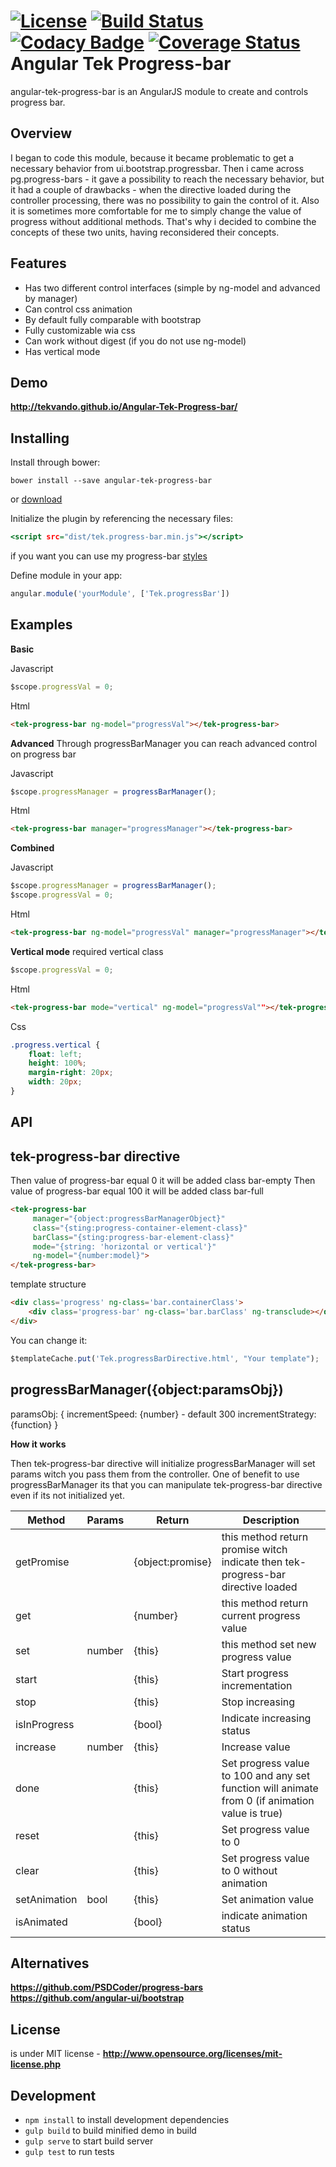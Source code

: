 [![License](http://img.shields.io/:license-mit-blue.svg)](http://doge.mit-license.org)
[![Build Status](https://travis-ci.org/TekVanDo/Angular-Tek-Progress-bar.svg?branch=master)](https://travis-ci.org/TekVanDo/Angular-Tek-Progress-bar)
[![Codacy Badge](https://www.codacy.com/project/badge/5debf758dc9742ab92c9cb800b2c0fe4)](https://www.codacy.com/app/tek/Angular-Tek-Progress-bar)
[![Coverage Status](https://coveralls.io/repos/TekVanDo/Angular-Tek-Progress-bar/badge.svg?branch=master&service=github)](https://coveralls.io/github/TekVanDo/Angular-Tek-Progress-bar?branch=master)
Angular Tek Progress-bar
==========================
angular-tek-progress-bar is an AngularJS module to create and controls progress bar.

## Overview
I began to code this module, because it became problematic to get a necessary behavior from ui.bootstrap.progressbar. 
Then i came across pg.progress-bars - it gave a possibility to reach the necessary behavior, 
but it had a couple of drawbacks - when the directive loaded during the controller processing, 
there was no possibility to gain the control of it.
Also it is sometimes more comfortable for me to simply change the value of progress without additional methods.
That's why i decided to combine the concepts of these two units, having reconsidered their concepts.

## Features

* Has two different control interfaces (simple by ng-model and advanced by manager)  
* Can control css animation
* By default fully comparable with bootstrap
* Fully customizable wia css
* Can work without digest (if you do not use ng-model)
* Has vertical mode

## Demo

**http://tekvando.github.io/Angular-Tek-Progress-bar/**

## Installing

Install through bower:
```
bower install --save angular-tek-progress-bar
```

or [download](https://github.com/TekVanDo/Angular-Tek-Progress-bar/archive/master.zip)

Initialize the plugin by referencing the necessary files:

```htm
<script src="dist/tek.progress-bar.min.js"></script>
```

if you want you can use my progress-bar [styles](https://github.com/TekVanDo/Angular-Tek-Progress-bar/blob/3a17ff0f00a5df8ae38e3b3b59d05eb5b00ec43b/examples/css/default-angular-bar.css) 

Define module in your app:

```js
angular.module('yourModule', ['Tek.progressBar'])
```

## Examples

**Basic**

Javascript
```js
$scope.progressVal = 0;
```

Html

```html
<tek-progress-bar ng-model="progressVal"></tek-progress-bar>
```

**Advanced**
Through progressBarManager you can reach advanced control on progress bar

Javascript
```js
$scope.progressManager = progressBarManager();
```
Html
```html
<tek-progress-bar manager="progressManager"></tek-progress-bar>
```

**Combined**

Javascript
```js
$scope.progressManager = progressBarManager(); 
$scope.progressVal = 0;
```
Html
```html
<tek-progress-bar ng-model="progressVal" manager="progressManager"></tek-progress-bar>
```

**Vertical mode**
required vertical class
```js
$scope.progressVal = 0;   
```
Html
```html
<tek-progress-bar mode="vertical" ng-model="progressVal""></tek-progress-bar>
```
Css
```css
.progress.vertical {
    float: left;
    height: 100%;
    margin-right: 20px;
    width: 20px;
}
```

## API

## tek-progress-bar directive

Then value of progress-bar equal 0 it will be added class bar-empty
Then value of progress-bar equal 100 it will be added class bar-full
```html
<tek-progress-bar
	 manager="{object:progressBarManagerObject}"
	 class="{sting:progress-container-element-class}"
	 barClass="{sting:progress-bar-element-class}"
	 mode="{string: 'horizontal or vertical'}"
	 ng-model="{number:model}">
</tek-progress-bar>
```

template structure
```html
<div class='progress' ng-class='bar.containerClass'>
	<div class='progress-bar' ng-class='bar.barClass' ng-transclude></div>
</div>
```
You can change it:
```js
$templateCache.put('Tek.progressBarDirective.html', "Your template");
```

## progressBarManager({object:paramsObj}) 

paramsObj: {
	incrementSpeed: {number} - default 300
	incrementStrategy: {function}
}


**How it works**

Then tek-progress-bar directive will initialize progressBarManager will set params witch you pass them from the controller.
One of benefit to use progressBarManager its that you can manipulate tek-progress-bar directive even if its not initialized yet.

Method      | Params | Return                   | Description                                                                    | 
------------| -------|--------------------------|--------------------------------------------------------------------------------|
getPromise  |        | {object:promise}    	    | this method return promise witch indicate then tek-progress-bar directive loaded |
get         |        | {number}				  	| this method return current progress value                                      |
set         | number | {this}                   | this method set new progress value                                             |
start       |        | {this}                   | Start progress incrementation                                                  | 
stop        |        | {this}                   | Stop increasing                                                                |
isInProgress|        | {bool}                   | Indicate increasing status                                                     |
increase    | number | {this}                   | Increase value                                                                 |
done        |        | {this}                   | Set progress value to 100 and any set function will animate from 0 (if animation value is true)|
reset       |        | {this}                   | Set progress value to 0                                                        |
clear       |        | {this}                   | Set progress value to 0 without animation                                      |
setAnimation| bool   | {this}                   | Set animation value                                                            |
isAnimated  |        | {bool} 				    | indicate animation status                                                      |


## Alternatives
**https://github.com/PSDCoder/progress-bars**
**https://github.com/angular-ui/bootstrap**


## License

is under MIT license - **http://www.opensource.org/licenses/mit-license.php**

## Development

* ```npm install``` to install development dependencies
* ```gulp build``` to build minified demo in build
* ```gulp serve``` to start build server
* ```gulp test``` to run tests


